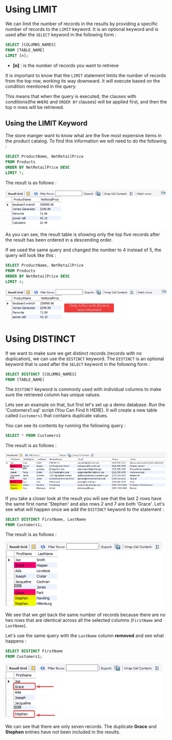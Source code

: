 # Using LIMIT

We can limit the number of records in the results by providing a specific number of records to the `LIMIT` keyword. It is an optional keyword and is used after the `SELECT` keyword in the following form :

```SQL
SELECT [COLUMNS_NAMES]
FROM [TABLE_NAME]
LIMIT [n];
```

- **[n]** : is the number of records you want to retrieve

It is important to know that the `LIMIT` statement limits the number of records from the top row, working its way downward. It will execute based on the condition mentioned in the query. 

This means that when the query is executed, the clauses with conditions(the `WHERE` and `ORDER BY` clauses) will be applied first, and then the top n rows will be retrieved.

## Using the LIMIT Keyword

The store manger want to know what are the five most expensive items in the product catalog. To find this information we will need to do the following :

```SQL
SELECT ProductName, NetRetailPrice
FROM Products
ORDER BY NetRetailPrice DESC
LIMIT 5;
```

The result is as follows :

![Alt text](Images/limit%205%20query.png)

As you can see, the result table is showing only the top five records after the result has been ordered in a descending order.

If we used the same query and changed the number to 4 instead of 5, the query will look like this :

```SQL
SELECT ProductName, NetRetailPrice
FROM Products
ORDER BY NetRetailPrice DESC
LIMIT 4;
```

![Alt text](Images/only%204%20limit.png)

# Using DISTINCT

If we want to make sure we get distinct records (records with no duplication), we can use the `DISTINCT` keyword. 
The `DISTINCT` is an optional keyword that is used after the `SELECT` keyword in the following form :

```SQL
SELECT DISTINCT [COLUMNS_NAMES]
FROM [TABLE_NAME]
```

The `DISTINCT` keyword is commonly used with individual columns to make sure the retrieved column has unique values. 

Lets see an example on that, but first let's set up a demo database. Run the 'Customers1.sql' script (You Can Find It HERE). It will create a new table called `Customers1` that contains duplicate values.

You can see its contents by running the following query :

```SQL
SELECT * FROM Customers1
```

The result is as follows :

![Alt text](Images/duplicated%20rows.png)

If you take a closer look at the result you will see that the last 2 rows have the same first name 'Stephen' and also rows 2 and 7 are both 'Grace'. Let's see what will happen once we add the `DISTINCT` keyword to the statement :

```SQL
SELECT DISTINCT FirstName, LastName
FROM Customers1;
```

The result is as follows :

![Alt text](Images/nothing%20changed.png)

We see that we get back the same number of records because there are no two rows that are identical across all the selected columns (`FirstName` and `LastName`).

Let's use the same query with the `LastName` column **removed** and see what happens :

```SQL
SELECT DISTINCT FirstName
FROM Customers1;
```

![Alt text](Images/duplicates%20removes.png)

We can see that there are only seven records. The duplicate **Grace** and **Stephen** entries have not been included in the results.